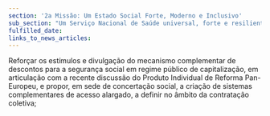 ```yaml
---
section: '2a Missão: Um Estado Social Forte, Moderno e Inclusivo'
sub_section: "Um Serviço Nacional de Saúde universal, forte e resiliente"
fulfilled_date:
links_to_news_articles:
---
```


Reforçar os estímulos e divulgação do mecanismo complementar de descontos para a segurança social em regime público de capitalização, em articulação com a recente discussão do Produto Individual de Reforma Pan-Europeu, e propor, em sede de concertação social, a criação de sistemas complementares de acesso alargado, a definir no âmbito da contratação coletiva;